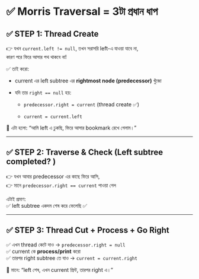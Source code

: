 # ✅ Morris Traversal = 3টা প্রধান ধাপ

## ✅ STEP 1: **Thread Create**

👉 যখন `current.left != null`, তখন সরাসরি left-এ যাওয়া যাবে না,  
কারণ পরে ফিরে আসার পথ থাকবে না!

✅ তাই করো:

- current এর left subtree এর **rightmost node (predecessor)** খুঁজো
    
- যদি তার `right == null` হয়:
    
    - `predecessor.right = current` (thread create ✅)
        
    - `current = current.left`
        

🧠 এটা হলো: “আমি left এ ঢুকছি, ফিরে আসার bookmark রেখে গেলাম।”

---

## ✅ STEP 2: **Traverse & Check (Left subtree completed? )**

👉 যখন আবার predecessor এর কাছে ফিরে আসি,  
👉 মানে `predecessor.right == current` পাওয়া গেল

এটাই প্রমাণ:  
✅ left subtree একদম শেষ করে ফেলেছি ✅

---

## ✅ STEP 3: **Thread Cut + Process + Go Right**

✅ এখন thread কেটে দাও → `predecessor.right = null`  
✅ current কে **process/print** করো  
✅ তারপর right subtree তে যাও → `current = current.right`

🧠 মানে: “left শেষ, এখন current প্রিন্ট, তারপর right এ।”

